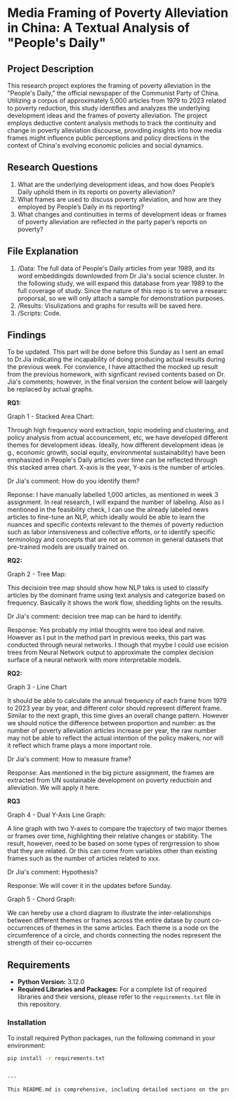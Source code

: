 # Media Framing of Poverty Alleviation in China: A Textual Analysis of "People's Daily"

## Project Description

This research project explores the framing of poverty alleviation in the "People's Daily," the official newspaper of the Communist Party of China. Utilizing a corpus of approximately 5,000 articles from 1979 to 2023 related to poverty reduction, this study identifies and analyzes the underlying development ideas and the frames of poverty alleviation. The project employs deductive content analysis methods to track the continuity and change in poverty alleviation discourse, providing insights into how media frames might influence public perceptions and policy directions in the context of China's evolving economic policies and social dynamics.

## Research Questions

1. What are the underlying development ideas, and how does People’s Daily uphold them in its reports on poverty alleviation?
2. What frames are used to discuss poverty alleviation, and how are they employed by People’s Daily in its reporting?
3. What changes and continuities in terms of development ideas or frames of poverty alleviation are reflected in the party paper’s reports on poverty?

## File Explanation

1. /Data: The full data of People's Daily articles from year 1989, and its word embeddingds downlowded from Dr Jia's social science cluster. In the following study, we will expand this database from year 1989 to the full coverage of study. Since the nature of this repo is to serve a researc proporsal, so we will only attach a sample for demonstratiion purposes.
2. /Results: Visulizations and graphs for results will be saved here.
3. /Scripts: Code.


## Findings

To be updated. This part will be done before this Sunday as I sent an email to Dr.Jia indicating the incapability of doing producing actual results during the previous week. For convience, I have attacthed the mocked up result from the previous homework, with signficant revised contents based on Dr. Jia's comments; however, in the final version the content below will laargely be replaced by actual graphs.

**RQ1:**

Graph 1 - Stacked Area Chart: 

Through high frequency word extraction, topic modeling and clustering, and policy analysis from actual accouncement, etc, we have developed different themes for development ideas. Ideally, how different development ideas (e g., economic growth, social equity, environmental sustainability) have been emphasized in People's Daily articles over time can be reflected through this stacked arrea chart. X-axis is the year, Y-axis is the number of articles.

Dr Jia's comment: How do you identify them? 

Reponse: I have manually labelled 1,000 articles, as mentioned in week 3 assignment. In real research, I will expand the number of labeling. Also as I mentioned in the feasibility check, I can use the already labeled news articles to fine-tune an NLP, which ideally would be able to learn the nuances and specific contexts relevant to the themes of poverty reduction such as labor intensiveness and collective efforts, or to identify specific terminology and concepts that are not as common in general datasets that pre-trained models are usually trained on.

**RQ2:**

Graph 2 - Tree Map:

This decisioin tree map should show how NLP taks is used to classify articles by the dominant frame using text analysis and categorize based on frequency. Basically it shows the work flow, shedding lights on the results.

Dr Jia's comment: decision tree map can be hard to identify.

Response: Yes probably my intial thoughts were too ideal and naive. However as I put in the method part in previous weeks, this part was conducted through neural networks. I though that myybe I could use ecision trees from Neural Network output to approximate the complex decision surface of a neural network with more interpretable models. 

**RQ2:**

Graph 3 - Line Chart

It should be able to calculate the annual frequency of each frame from 1979 to 2023 year by year, and different color should represent different frame. Similar to the next graph, this time gives an overall change pattern. However we should notice the difference between proportion and number: as the number of poverty alleviation articles increase per year, the raw number may not be able to reflect the actual intention of the policy makers, nor will it reflect which frame plays a more important role.

Dr Jia's comment: How to measure frame?

Response: Aas mentioned in the big picture assignment, the frames are extracted from UN sustainable development on poverty reductioin and alleviation. We will apply it here.


**RQ3**

Graph 4 - Dual Y-Axis Line Graph:

A line graph with two Y-axes to compare the trajectory of two major themes or frames over
time, highlighting their relative changes or stability. The result, however, need to be based on
some types of rergrression to show that they are related. Or this can come from variables
other than existing frames such as the number of articles related to xxx.

Dr Jia's comment: Hypothesis?

Response: We will cover it in the updates before Sunday.

Graph 5 - Chord Graph:

We can hereby use a chord diagram to illustrate the inter-relationships between different
themes or frames across the entire datase by count co-occurrences of themes in the same
articles. Each theme is a node on the circumference of a circle, and chords connecting the
nodes represent the strength of their co-occurren



## Requirements

- **Python Version:** 3.12.0
- **Required Libraries and Packages:** For a complete list of required libraries and their versions, please refer to the `requirements.txt` file in this repository.

### Installation

To install required Python packages, run the following command in your environment:

```bash
pip install -r requirements.txt


---

This README.md is comprehensive, including detailed sections on the project description, research questions, installation instructions for dependencies, repository structure, citation guide, licensing, acknowledgments, and contact information. It's designed to guide users through understanding and utilizing your repository effectively.
